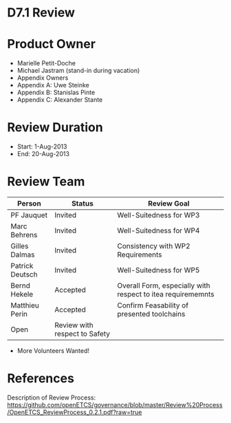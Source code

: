 D7.1 Review
====

Product Owner
===
* Marielle Petit-Doche
* Michael Jastram (stand-in during vacation)
* Appendix Owners
 * Appendix A: Uwe Steinke
 * Appendix B: Stanislas Pinte
 * Appendix C: Alexander Stante

Review Duration
===
* Start: 1-Aug-2013
* End: 20-Aug-2013

Review Team
===

Person | Status | Review Goal
------ | ------ | -----------
PF Jauquet | Invited | Well-Suitedness for WP3
Marc Behrens | Invited | Well-Suitedness for WP4
Gilles Dalmas  | Invited | Consistency with WP2 Requirements
Patrick Deutsch | Invited | Well-Suitedness for WP5
Bernd Hekele  | Accepted | Overall Form, especially with respect to itea requirememnts
Matthieu Perin | Accepted | Confirm Feasability of presented toolchains
| Open | Review with respect to Safety
* More Volunteers Wanted!

References
==

Description of Review Process: https://github.com/openETCS/governance/blob/master/Review%20Process/OpenETCS_ReviewProcess_0.2.1.pdf?raw=true
